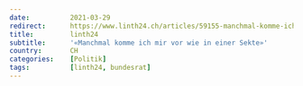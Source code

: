 ```yaml
---
date:          2021-03-29
redirect:      https://www.linth24.ch/articles/59155-manchmal-komme-ich-mir-vor-wie-in-einer-sekte
title:         linth24
subtitle:      '«Manchmal komme ich mir vor wie in einer Sekte»'
country:       CH
categories:    [Politik]
tags:          [linth24, bundesrat]
---
```

